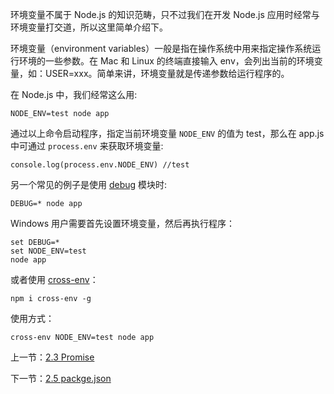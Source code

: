 环境变量不属于 Node.js 的知识范畴，只不过我们在开发 Node.js 应用时经常与环境变量打交道，所以这里简单介绍下。

环境变量（environment variables）一般是指在操作系统中用来指定操作系统运行环境的一些参数。在 Mac 和 Linux 的终端直接输入 env，会列出当前的环境变量，如：USER=xxx。简单来讲，环境变量就是传递参数给运行程序的。

在 Node.js 中，我们经常这么用:

```
NODE_ENV=test node app
```

通过以上命令启动程序，指定当前环境变量 `NODE_ENV` 的值为 test，那么在 app.js 中可通过 `process.env` 来获取环境变量:

```
console.log(process.env.NODE_ENV) //test
```

另一个常见的例子是使用 [debug](https://www.npmjs.com/package/debug) 模块时:

```
DEBUG=* node app
```

Windows 用户需要首先设置环境变量，然后再执行程序：

```
set DEBUG=*
set NODE_ENV=test
node app
```

或者使用 [cross-env](https://www.npmjs.com/package/cross-env)：

```
npm i cross-env -g
```

使用方式：

```
cross-env NODE_ENV=test node app
```

上一节：[2.3 Promise](https://github.com/se7en-1992/lottery/blob/master/book/2.3%20Promise.md)

下一节：[2.5 packge.json](https://github.com/se7en-1992/lottery/blob/master/book/2.5%20package.json.md)
